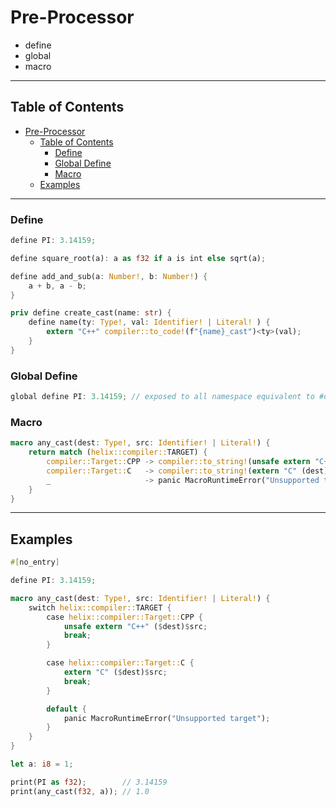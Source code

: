 # Pre-Processor
- define
- global
- macro

---

## Table of Contents
- [Pre-Processor](#pre-processor)
  - [Table of Contents](#table-of-contents)
    - [Define](#define)
    - [Global Define](#global-define)
    - [Macro](#macro)
  - [Examples](#examples)

---

### Define
```rs
define PI: 3.14159;

define square_root(a): a as f32 if a is int else sqrt(a);

define add_and_sub(a: Number!, b: Number!) {
    a + b, a - b;
}

priv define create_cast(name: str) {
    define name(ty: Type!, val: Identifier! | Literal! ) {
        extern "C++" compiler::to_code!(f"{name}_cast")<ty>(val);
    }
}
```

### Global Define
```rs
global define PI: 3.14159; // exposed to all namespace equivalent to #define in C
```

### Macro
```rs
macro any_cast(dest: Type!, src: Identifier! | Literal!) {
    return match (helix::compiler::TARGET) {
        compiler::Target::CPP -> compiler::to_string!(unsafe extern "C++" (dest)src);
        compiler::Target::C   -> compiler::to_string!(extern "C" (dest)src);
        _                     -> panic MacroRuntimeError("Unsupported target");
    }
}
```

---

## Examples
```rs
#[no_entry]

define PI: 3.14159;

macro any_cast(dest: Type!, src: Identifier! | Literal!) {
    switch helix::compiler::TARGET {
        case helix::compiler::Target::CPP {
            unsafe extern "C++" ($dest)$src;
            break;
        }

        case helix::compiler::Target::C {
            extern "C" ($dest)$src; 
            break;
        }

        default {
            panic MacroRuntimeError("Unsupported target");
        }
    }
}

let a: i8 = 1;

print(PI as f32);        // 3.14159
print(any_cast(f32, a)); // 1.0
```
